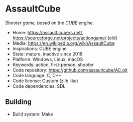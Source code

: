 # AssaultCube

_Shooter game, based on the CUBE engine._

- Home: https://assault.cubers.net/, https://sourceforge.net/projects/actiongame/ (old)
- Media: https://en.wikipedia.org/wiki/AssaultCube
- Inspirations: CUBE engine
- State: mature, inactive since 2018
- Platform: Windows, Linux, macOS
- Keywords: action, first-person, shooter
- Code repository: https://github.com/assaultcube/AC.git
- Code language: C, C++
- Code license: Custom (zlib like)
- Code dependencies: SDL

## Building

- Build system: Make
